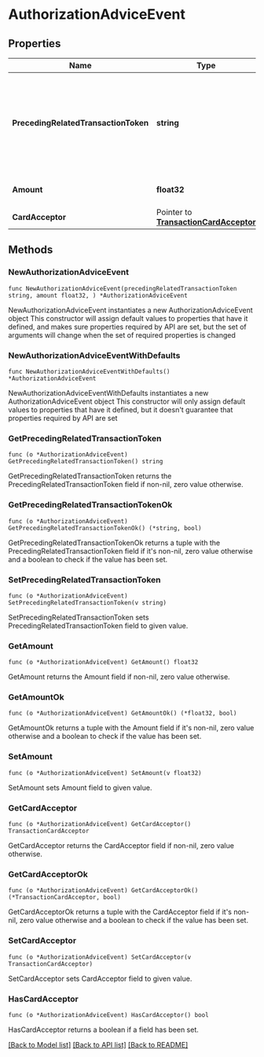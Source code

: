 # AuthorizationAdviceEvent

## Properties

Name | Type | Description | Notes
------------ | ------------- | ------------- | -------------
**PrecedingRelatedTransactionToken** | **string** | Unique identifier of the card. Useful when a single account holder has multiple cards. | 
**Amount** | **float32** | Amount of the transaction. | 
**CardAcceptor** | Pointer to [**TransactionCardAcceptor**](TransactionCardAcceptor.md) |  | [optional] 

## Methods

### NewAuthorizationAdviceEvent

`func NewAuthorizationAdviceEvent(precedingRelatedTransactionToken string, amount float32, ) *AuthorizationAdviceEvent`

NewAuthorizationAdviceEvent instantiates a new AuthorizationAdviceEvent object
This constructor will assign default values to properties that have it defined,
and makes sure properties required by API are set, but the set of arguments
will change when the set of required properties is changed

### NewAuthorizationAdviceEventWithDefaults

`func NewAuthorizationAdviceEventWithDefaults() *AuthorizationAdviceEvent`

NewAuthorizationAdviceEventWithDefaults instantiates a new AuthorizationAdviceEvent object
This constructor will only assign default values to properties that have it defined,
but it doesn't guarantee that properties required by API are set

### GetPrecedingRelatedTransactionToken

`func (o *AuthorizationAdviceEvent) GetPrecedingRelatedTransactionToken() string`

GetPrecedingRelatedTransactionToken returns the PrecedingRelatedTransactionToken field if non-nil, zero value otherwise.

### GetPrecedingRelatedTransactionTokenOk

`func (o *AuthorizationAdviceEvent) GetPrecedingRelatedTransactionTokenOk() (*string, bool)`

GetPrecedingRelatedTransactionTokenOk returns a tuple with the PrecedingRelatedTransactionToken field if it's non-nil, zero value otherwise
and a boolean to check if the value has been set.

### SetPrecedingRelatedTransactionToken

`func (o *AuthorizationAdviceEvent) SetPrecedingRelatedTransactionToken(v string)`

SetPrecedingRelatedTransactionToken sets PrecedingRelatedTransactionToken field to given value.


### GetAmount

`func (o *AuthorizationAdviceEvent) GetAmount() float32`

GetAmount returns the Amount field if non-nil, zero value otherwise.

### GetAmountOk

`func (o *AuthorizationAdviceEvent) GetAmountOk() (*float32, bool)`

GetAmountOk returns a tuple with the Amount field if it's non-nil, zero value otherwise
and a boolean to check if the value has been set.

### SetAmount

`func (o *AuthorizationAdviceEvent) SetAmount(v float32)`

SetAmount sets Amount field to given value.


### GetCardAcceptor

`func (o *AuthorizationAdviceEvent) GetCardAcceptor() TransactionCardAcceptor`

GetCardAcceptor returns the CardAcceptor field if non-nil, zero value otherwise.

### GetCardAcceptorOk

`func (o *AuthorizationAdviceEvent) GetCardAcceptorOk() (*TransactionCardAcceptor, bool)`

GetCardAcceptorOk returns a tuple with the CardAcceptor field if it's non-nil, zero value otherwise
and a boolean to check if the value has been set.

### SetCardAcceptor

`func (o *AuthorizationAdviceEvent) SetCardAcceptor(v TransactionCardAcceptor)`

SetCardAcceptor sets CardAcceptor field to given value.

### HasCardAcceptor

`func (o *AuthorizationAdviceEvent) HasCardAcceptor() bool`

HasCardAcceptor returns a boolean if a field has been set.


[[Back to Model list]](../README.md#documentation-for-models) [[Back to API list]](../README.md#documentation-for-api-endpoints) [[Back to README]](../README.md)


